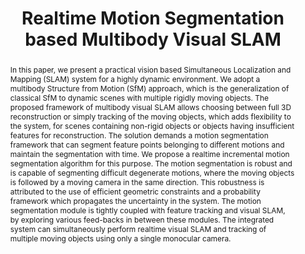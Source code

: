 ---
layout: project-page-new
title: "Realtime Motion Segmentation based Multibody Visual SLAM"
authors:
  - name: Abhijit Kundu∗
    sup: #
  - name: K. Madhava Krishna
    sup: #
  - name: C.V. Jawahar
    sup: #
affiliations:
  - name: RRC, IIIT Hyderabad
    link: https://robotics.iiit.ac.in
    sup: #
  - name: CVIT, IIIT Hyderabad
    link: #
    sup: #
permalink: publications/2010/Kundu_Realtime-Motion-Segmentation
abstract: "In this paper, we present a practical vision based Simultaneous Localization and Mapping (SLAM) system for a highly dynamic environment. We adopt a multibody Structure from Motion (SfM) approach, which is the generalization of classical SfM to dynamic scenes with multiple rigidly moving objects. The proposed framework of multibody visual SLAM allows choosing between full 3D reconstruction or simply tracking of the moving objects, which adds flexibility to the system, for scenes containing non-rigid objects or objects having insufficient features for reconstruction. The
solution demands a motion segmentation framework that can segment feature points belonging to different motions and maintain the segmentation with time. We propose a realtime incremental motion segmentation algorithm for this purpose. The motion segmentation is robust and is capable of segmenting difficult degenerate motions, where the moving objects is followed by a moving camera in the same direction. This robustness is attributed to the use of efficient geometric constraints and a probability framework which propagates the uncertainty in the system. The motion segmentation module is tightly coupled with feature tracking and visual SLAM, by exploring various feed-backs
in between these modules. The integrated system can simultaneously perform realtime visual SLAM and tracking of multiple moving objects using only a single monocular camera."
paper: https://robotics.iiit.ac.in/uploads/Main/Publications/abhijit_etal_icvgip2010.pdf
# iframe: https://www.youtube.com/embed/jhjskX4FQwA

---
